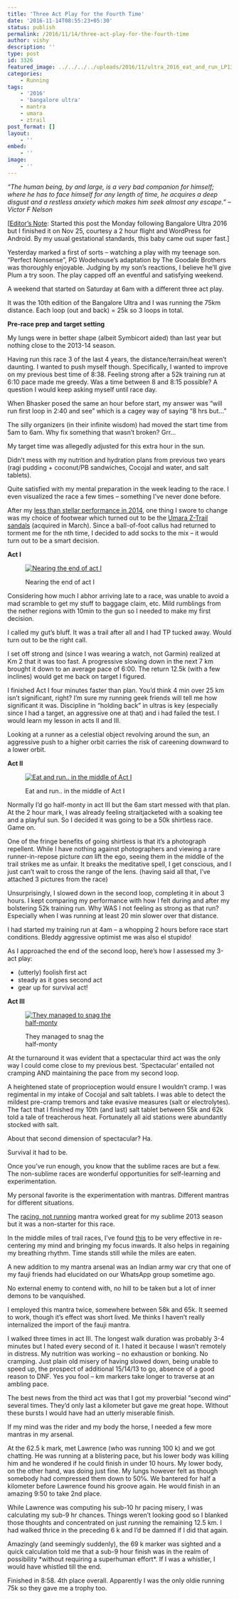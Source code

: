 ```yaml
---
title: 'Three Act Play for the Fourth Time'
date: '2016-11-14T08:55:23+05:30'
status: publish
permalink: /2016/11/14/three-act-play-for-the-fourth-time
author: vishy
description: ''
type: post
id: 3326
featured_image: ../../../../uploads/2016/11/ultra_2016_eat_and_run_LP1341.jpg
categories: 
    - Running
tags:
    - '2016'
    - 'bangalore ultra'
    - mantra
    - umara
    - ztrail
post_format: []
layout:
    - ''
embed:
    - ''
image:
    - ''
---
```

*“The human being, by and large, is a very bad companion for himself; where he has to face himself for any length of time, he acquires a deep disgust and a restless anxiety which makes him seek almost any escape.” – Victor F Nelson*

\[<span style="text-decoration: underline;">Editor’s Note</span>: Started this post the Monday following Bangalore Ultra 2016 but I finished it on Nov 25, courtesy a 2 hour flight and WordPress for Android. By my usual gestational standards, this baby came out super fast.\]

Yesterday marked a first of sorts – watching a play with my teenage son. “Perfect Nonsense”, PG Wodehouse’s adaptation by The Goodale Brothers was thoroughly enjoyable. Judging by my son’s reactions, I believe he’ll give Plum a try soon. The play capped off an eventful and satisfying weekend.

A weekend that started on Saturday at 6am with a different three act play.

It was the 10th edition of the Bangalore Ultra and I was running the 75km distance. Each loop (out and back) = 25k so 3 loops in total.

**Pre-race prep and target setting**

My lungs were in better shape (albeit Symbicort aided) than last year but nothing close to the 2013-14 season.

Having run this race 3 of the last 4 years, the distance/terrain/heat weren’t daunting. I wanted to push myself though. Specifically, I wanted to improve on my previous best time of 8:38. Feeling strong after a 52k training run at 6:10 pace made me greedy. Was a time between 8 and 8:15 possible? A question I would keep asking myself until race day.

When Bhasker posed the same an hour before start, my answer was “will run first loop in 2:40 and see” which is a cagey way of saying “8 hrs but…”

The silly organizers (in their infinite wisdom) had moved the start time from 5am to 6am. Why fix something that wasn’t broken? Grr…

My target time was allegedly adjusted for this extra hour in the sun.

Didn’t mess with my nutrition and hydration plans from previous two years (ragi pudding + coconut/PB sandwiches, Cocojal and water, and salt tablets).

Quite satisfied with my mental preparation in the week leading to the race. I even visualized the race a few times – something I’ve never done before.

After my [less than stellar performance in 2014](http://www.ulaar.com/2014/11/17/bangalore-ultra-2014-race-report/), one thing I swore to change was my choice of footwear which turned out to be the [Umara Z-Trail sandals](https://xeroshoes.com/shop/ready-to-wear-barefoot-sandals/ztrail-men/) (acquired in March). Since a ball-of-foot callus had returned to torment me for the nth time, I decided to add socks to the mix – it would turn out to be a smart decision.

**Act I**

<figure aria-describedby="caption-attachment-3339" class="wp-caption alignleft" id="attachment_3339" style="width: 300px">

[![Nearing the end of act I](../../../../uploads/2016/11/ultra_2016_nearing_turnaround_LP1141.jpg)](http://www.ulaar.com/2016/11/14/three-act-play-for-the-fourth-time/ultra_2016_nearing_turnaround_lp1141/)<figcaption class="wp-caption-text" id="caption-attachment-3339">Nearing the end of act I</figcaption></figure>

Considering how much I abhor arriving late to a race, was unable to avoid a mad scramble to get my stuff to baggage claim, etc. Mild rumblings from the nether regions with 10min to the gun so I needed to make my first decision.

I called my gut’s bluff. It was a trail after all and I had TP tucked away. Would turn out to be the right call.

I set off strong and (since I was wearing a watch, not Garmin) realized at Km 2 that it was too fast. A progressive slowing down in the next 7 km brought it down to an average pace of 6:00. The return 12.5k (with a few inclines) would get me back on target I figured.

I finished Act I four minutes faster than plan. You’d think 4 min over 25 km isn’t significant, right? I’m sure my running geek friends will tell me how significant it was. Discipline in “holding back” in ultras is key (especially since I had a target, an aggressive one at that) and i had failed the test. I would learn my lesson in acts II and III.

Looking at a runner as a celestial object revolving around the sun, an aggressive push to a higher orbit carries the risk of careening downward to a lower orbit.

**Act II**

<figure aria-describedby="caption-attachment-3340" class="wp-caption alignright" id="attachment_3340" style="width: 300px">

[![Eat and run.. in the middle of Act I](../../../../uploads/2016/11/ultra_2016_eat_and_run_LP1341.jpg)](http://www.ulaar.com/2016/11/14/three-act-play-for-the-fourth-time/ultra_2016_eat_and_run_lp1341/)<figcaption class="wp-caption-text" id="caption-attachment-3340">Eat and run.. in the middle of Act I</figcaption></figure>

Normally I’d go half-monty in act III but the 6am start messed with that plan. At the 2 hour mark, I was already feeling straitjacketed with a soaking tee and a playful sun. So I decided it was going to be a 50k shirtless race. Game on.

One of the fringe benefits of going shirtless is that it’s a photograph repellent. While I have nothing against photographers and viewing a rare runner-in-repose picture *can* lift the ego, seeing them in the middle of the trail strikes me as unfair. It breaks the meditative spell, I get conscious, and I just can’t wait to cross the range of the lens. (having said all that, I’ve attached 3 pictures from the race)

Unsurprisingly, I slowed down in the second loop, completing it in about 3 hours. I kept comparing my performance with how I felt during and after my bolstering 52k training run. Why WAS I not feeling as strong as that run? Especially when I was running at least 20 min slower over that distance.

I had started my training run at 4am – a whopping 2 hours before race start conditions. Bleddy aggressive optimist me was also el stupido!

As I approached the end of the second loop, here’s how I assessed my 3-act play:

- (utterly) foolish first act
- steady as it goes second act
- gear up for survival act!

**Act III**

<figure aria-describedby="caption-attachment-3342" class="wp-caption alignleft" id="attachment_3342" style="width: 199px">

[![They managed to snag the half-monty](../../../../uploads/2016/11/ultra_2016_half_monty_735_2-1.jpg)](http://www.ulaar.com/2016/11/14/three-act-play-for-the-fourth-time/ultra_2016_half_monty_735_2-2/)<figcaption class="wp-caption-text" id="caption-attachment-3342">They managed to snag the half-monty</figcaption></figure>

At the turnaround it was evident that a spectacular third act was the only way I could come close to my previous best. ‘Spectacular’ entailed not cramping AND maintaining the pace from my second loop.

A heightened state of proprioception would ensure I wouldn’t cramp. I was regimental in my intake of Cocojal and salt tablets. I was able to detect the mildest pre-cramp tremors and take evasive measures (salt or electrolytes). The fact that I finished my 10th (and last) salt tablet between 55k and 62k told a tale of treacherous heat. Fortunately all aid stations were abundantly stocked with salt.

About that second dimension of spectacular? Ha.

Survival it had to be.

Once you’ve run enough, you know that the sublime races are but a few. The non-sublime races are wonderful opportunities for self-learning and experimentation.

My personal favorite is the experimentation with mantras. Different mantras for different situations.

The [racing, not running](http://www.ulaar.com/2016/10/23/racing-not-running/) mantra worked great for my sublime 2013 season but it was a non-starter for this race.

In the middle miles of trail races, I’ve found [this](https://en.wikipedia.org/wiki/Gayatri_Mantra) to be very effective in re-centering my mind and bringing my focus inwards. It also helps in regaining my breathing rhythm. Time stands still while the miles are eaten.

A new addition to my mantra arsenal was an Indian army war cry that one of my fauji friends had elucidated on our WhatsApp group sometime ago.

No external enemy to contend with, no hill to be taken but a lot of inner demons to be vanquished.

I employed this mantra twice, somewhere between 58k and 65k. It seemed to work, though it’s effect was short lived. Me thinks I haven’t really internalized the import of the fauji mantra.

I walked three times in act III. The longest walk duration was probably 3-4 minutes but I hated every second of it. I hated it because I wasn’t remotely in distress. My nutrition was working – no exhaustion or bonking. No cramping. Just plain old misery of having slowed down, being unable to speed up, the prospect of additional 15/14/13 to go, absence of a good reason to DNF. Yes you fool – km markers take longer to traverse at an ambling pace.

The best news from the third act was that I got my proverbial “second wind” several times. They’d only last a kilometer but gave me great hope. Without these bursts I would have had an utterly miserable finish.

If my mind was the rider and my body the horse, I needed a few more mantras in my arsenal.

At the 62.5 k mark, met Lawrence (who was running 100 k) and we got chatting. He was running at a blistering pace, but his lower body was killing him and he wondered if he could finish in under 10 hours. My lower body, on the other hand, was doing just fine. My lungs however felt as though somebody had compressed them down to 50℅. We bantered for half a kilometer before Lawrence found his groove again. He would finish in an amazing 9:50 to take 2nd place.

While Lawrence was computing his sub-10 hr pacing misery, I was calculating my sub-9 hr chances. Things weren’t looking good so I blanked those thoughts and concentrated on just *running* the remaining 12.5 km. I had walked thrice in the preceding 6 k and I’d be damned if I did that again.

Amazingly (and seemingly suddenly), the 69 k marker was sighted and a quick calculation told me that a sub-9 hour finish was in the realm of possibility \*without requiring a superhuman effort\*. If I was a whistler, I would have whistled till the end.

Finished in 8:58. 4th place overall. Apparently I was the only oldie running 75k so they gave me a trophy too.

